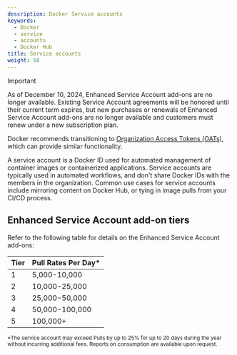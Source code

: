 ```yaml
---
description: Docker Service accounts
keywords:
  - Docker
  - service
  - accounts
  - Docker Hub
title: Service accounts
weight: 50
---
```


<Include file="new-plans.md" />

> [!IMPORTANT]
>
> As of December 10, 2024, Enhanced Service Account add-ons are no longer
> available. Existing Service Account agreements will be honored until their
> current term expires, but new purchases or renewals of Enhanced Service
> Account add-ons are no longer available and customers must renew under a new
> subscription plan.
>
> Docker recommends transitioning to [Organization Access Tokens
> (OATs)](../security/for-admins/access-tokens.md), which can provide similar
> functionality.

A service account is a Docker ID used for automated management of container images or containerized applications. Service accounts are typically used in automated workflows, and don't share Docker IDs with the members in the organization. Common use cases for service accounts include mirroring content on Docker Hub, or tying in image pulls from your CI/CD process.

## Enhanced Service Account add-on tiers

Refer to the following table for details on the Enhanced Service Account add-ons:

| Tier | Pull Rates Per Day\* |
| ---- | -------------------- |
| 1    | 5,000-10,000         |
| 2    | 10,000-25,000        |
| 3    | 25,000-50,000        |
| 4    | 50,000-100,000       |
| 5    | 100,000+             |

<sub>\*The service account may exceed Pulls by up to 25% for up to 20 days during the year without incurring additional fees. Reports on consumption are available upon request.<sub>
